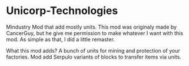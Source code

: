 # Unicorp-Technologies
Mindustry Mod that add mostly units.
This mod was originaly made by CancerGuy, but he give me permission to make whatever I want with this mod. As simple as that, I did a little remaster.

What this mod adds? A bunch of units for mining and protection of your factories. Mod add Serpulo variants of blocks to transfer items via units.
